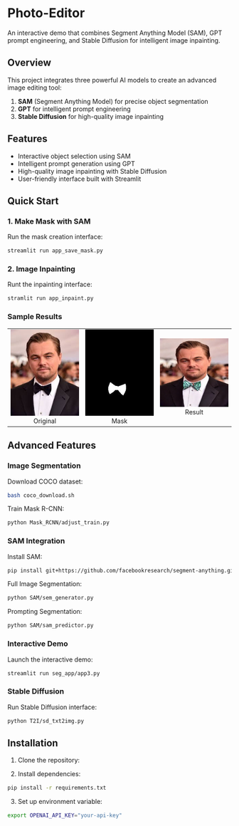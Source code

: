 # Photo-Editor
An interactive demo that combines Segment Anything Model (SAM), GPT prompt engineering, and Stable Diffusion for intelligent image inpainting.

## Overview
This project integrates three powerful AI models to create an advanced image editing tool:
1. **SAM** (Segment Anything Model) for precise object segmentation
2. **GPT** for intelligent prompt engineering 
3. **Stable Diffusion** for high-quality image inpainting

## Features
- Interactive object selection using SAM
- Intelligent prompt generation using GPT
- High-quality image inpainting with Stable Diffusion
- User-friendly interface built with Streamlit

## Quick Start

### 1. Make Mask with SAM
Run the mask creation interface:
```bash
streamlit run app_save_mask.py
```

### 2. Image Inpainting
Runt the inpainting interface:
```bash
stramlit run app_inpaint.py
```

### Sample Results
<table>
<tr>
    <td width="33%" align="center">
        <img src="sample_result/images.jpeg" width="100%"/>
        <br>
        Original
    </td>
    <td width="33%" align="center">
        <img src="sample_result/mask.jpg" width="100%"/>
        <br>
        Mask
    </td>
    <td width="33%" align="center">
        <img src="sample_result/image_result.jpg" width="100%"/>
        <br>
        Result
    </td>
</tr>
</table>

## Advanced Features

### Image Segmentation

Download COCO dataset:
```bash
bash coco_download.sh
```

Train Mask R-CNN:
```bash
python Mask_RCNN/adjust_train.py
```

### SAM Integration

Install SAM:
```bash
pip install git+https://github.com/facebookresearch/segment-anything.git
```

Full Image Segmentation:
```bash
python SAM/sem_generator.py
```

Prompting Segmentation:
```bash
python SAM/sam_predictor.py
```

### Interactive Demo
Launch the interactive demo:
```bash
streamlit run seg_app/app3.py
```

### Stable Diffusion
Run Stable Diffusion interface:
```bash
python T2I/sd_txt2img.py
```

## Installation

1. Clone the repository:

2. Install dependencies:
```bash
pip install -r requirements.txt
```

3. Set up environment variable:
```bash
export OPENAI_API_KEY="your-api-key"
```